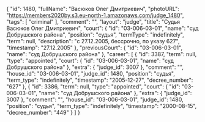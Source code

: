 {
    "id": 1480,
    "fullName": "Васюков Олег Дмитриевич",
    "photoURL": "https://members2020by.s3.eu-north-1.amazonaws.com/judge_1480",
    "tags": [
        "criminal"
    ],
    "comment": "",
    "layout": "judge",
    "title": "Судья Васюков Олег Дмитриевич",
    "court": {
        "id": "03-006-03-01",
        "name": "суд Добрушского района",
        "position": "судья",
        "termType": "indefinitely",
        "term": null,
        "description": "c 27.12.2005, бессрочно, по указу 627",
        "timestamp": "27.12.2005"
    },
    "previousCourt": {
        "id": "03-006-03-01",
        "name": "суд Добрушского района"
    },
    "career": [
        {
            "id": 3387,
            "term": null,
            "type": "appointed",
            "court": {
                "id": "03-006-03-01",
                "name": "суд Добрушского района"
            },
            "extra": {
                "judge_id": 3007
            },
            "comment": "",
            "house_id": "03-006-03-01",
            "judge_id": 1480,
            "position": "судья",
            "term_type": "indefinitely",
            "timestamp": "2005-12-27",
            "decree_number": "627"
        },
        {
            "id": 3386,
            "term": null,
            "type": "appointed",
            "court": {
                "id": "03-006-03-01",
                "name": "суд Добрушского района"
            },
            "extra": {
                "judge_id": 3007
            },
            "comment": "",
            "house_id": "03-006-03-01",
            "judge_id": 1480,
            "position": "судья",
            "term_type": "indefinitely",
            "timestamp": "2000-08-15",
            "decree_number": "449"
        }
    ]
}